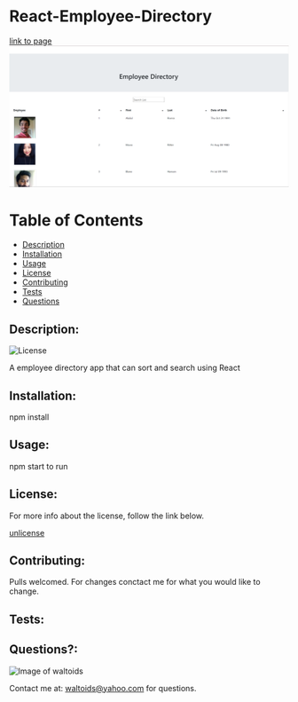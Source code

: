 # React-Employee-Directory
[link to page](https://waltoids.github.io/react-employee-directory/)
![Employee Directory](splashscreen.PNG)

# Table of Contents
- [Description](#description)
- [Installation](#installation)
- [Usage](#usage)
- [License](#license)
- [Contributing](#contributing)
- [Tests](#tests)
- [Questions](#questions)

## Description:
![License](https://img.shields.io/badge/License-unlicense-brightgreen.svg)

A employee directory app that can sort and search using React

## Installation:
npm install

## Usage:
npm start to run

## License:

For more info about the license, follow the link below.

[unlicense](https://opensource.org/licenses/unlicense)

## Contributing:
Pulls welcomed. For changes conctact me for what you would like to change.

## Tests:


## Questions?:

![Image of waltoids](https://avatars.githubusercontent.com/waltoids)

Contact me at: waltoids@yahoo.com for questions.

